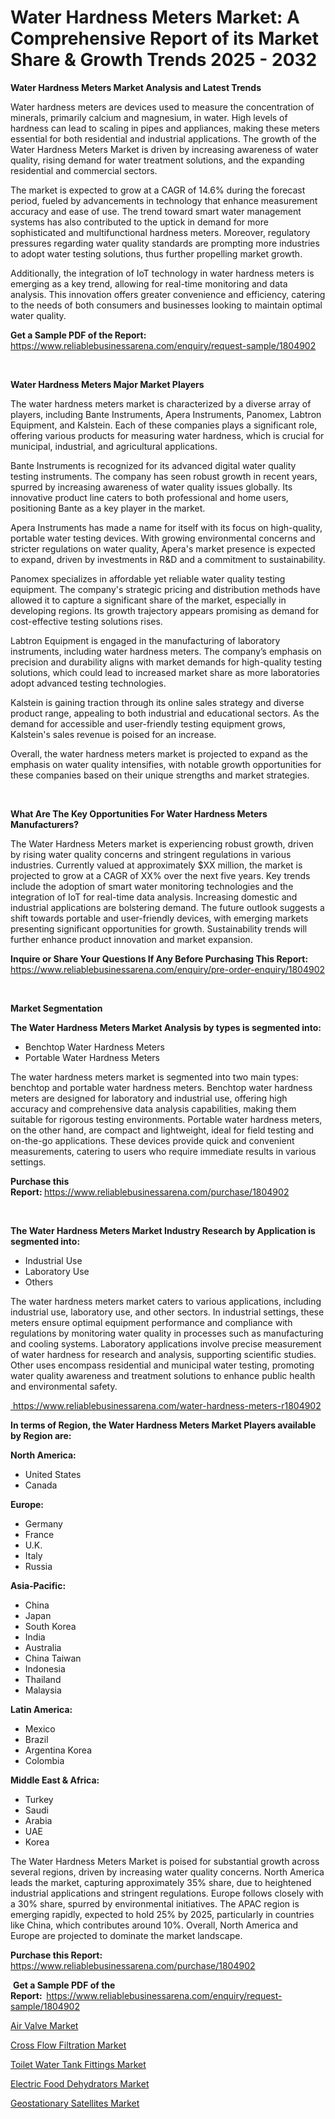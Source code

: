 <p><h1>Water Hardness Meters Market: A Comprehensive Report of its Market Share & Growth Trends 2025 - 2032</h1></p><p><strong>Water Hardness Meters Market Analysis and Latest Trends</strong></p>
<p><p>Water hardness meters are devices used to measure the concentration of minerals, primarily calcium and magnesium, in water. High levels of hardness can lead to scaling in pipes and appliances, making these meters essential for both residential and industrial applications. The growth of the Water Hardness Meters Market is driven by increasing awareness of water quality, rising demand for water treatment solutions, and the expanding residential and commercial sectors.</p><p>The market is expected to grow at a CAGR of 14.6% during the forecast period, fueled by advancements in technology that enhance measurement accuracy and ease of use. The trend toward smart water management systems has also contributed to the uptick in demand for more sophisticated and multifunctional hardness meters. Moreover, regulatory pressures regarding water quality standards are prompting more industries to adopt water testing solutions, thus further propelling market growth.</p><p>Additionally, the integration of IoT technology in water hardness meters is emerging as a key trend, allowing for real-time monitoring and data analysis. This innovation offers greater convenience and efficiency, catering to the needs of both consumers and businesses looking to maintain optimal water quality.</p></p>
<p><strong>Get a Sample PDF of the Report:&nbsp;</strong> <a href="https://www.reliablebusinessarena.com/enquiry/request-sample/1804902?utm_campaign=1871&utm_medium=2&utm_source=Github&utm_content=ia&utm_term=10042025&utm_id=water-hardness-meters">https://www.reliablebusinessarena.com/enquiry/request-sample/1804902</a></p>
<p>&nbsp;</p>
<p><strong>Water Hardness Meters Major Market Players</strong></p>
<p><p>The water hardness meters market is characterized by a diverse array of players, including Bante Instruments, Apera Instruments, Panomex, Labtron Equipment, and Kalstein. Each of these companies plays a significant role, offering various products for measuring water hardness, which is crucial for municipal, industrial, and agricultural applications.</p><p>Bante Instruments is recognized for its advanced digital water quality testing instruments. The company has seen robust growth in recent years, spurred by increasing awareness of water quality issues globally. Its innovative product line caters to both professional and home users, positioning Bante as a key player in the market.</p><p>Apera Instruments has made a name for itself with its focus on high-quality, portable water testing devices. With growing environmental concerns and stricter regulations on water quality, Apera's market presence is expected to expand, driven by investments in R&D and a commitment to sustainability.</p><p>Panomex specializes in affordable yet reliable water quality testing equipment. The company's strategic pricing and distribution methods have allowed it to capture a significant share of the market, especially in developing regions. Its growth trajectory appears promising as demand for cost-effective testing solutions rises.</p><p>Labtron Equipment is engaged in the manufacturing of laboratory instruments, including water hardness meters. The company’s emphasis on precision and durability aligns with market demands for high-quality testing solutions, which could lead to increased market share as more laboratories adopt advanced testing technologies.</p><p>Kalstein is gaining traction through its online sales strategy and diverse product range, appealing to both industrial and educational sectors. As the demand for accessible and user-friendly testing equipment grows, Kalstein's sales revenue is poised for an increase.</p><p>Overall, the water hardness meters market is projected to expand as the emphasis on water quality intensifies, with notable growth opportunities for these companies based on their unique strengths and market strategies.</p></p>
<p>&nbsp;</p>
<p><strong>What Are The Key Opportunities For Water Hardness Meters Manufacturers?</strong></p>
<p><p>The Water Hardness Meters market is experiencing robust growth, driven by rising water quality concerns and stringent regulations in various industries. Currently valued at approximately $XX million, the market is projected to grow at a CAGR of XX% over the next five years. Key trends include the adoption of smart water monitoring technologies and the integration of IoT for real-time data analysis. Increasing domestic and industrial applications are bolstering demand. The future outlook suggests a shift towards portable and user-friendly devices, with emerging markets presenting significant opportunities for growth. Sustainability trends will further enhance product innovation and market expansion.</p></p>
<p><strong>Inquire or Share Your Questions If Any Before Purchasing This Report:</strong> <a href="https://www.reliablebusinessarena.com/enquiry/pre-order-enquiry/1804902?utm_campaign=1871&utm_medium=2&utm_source=Github&utm_content=ia&utm_term=10042025&utm_id=water-hardness-meters">https://www.reliablebusinessarena.com/enquiry/pre-order-enquiry/1804902</a></p>
<p>&nbsp;</p>
<p><strong>Market Segmentation</strong></p>
<p><strong>The Water Hardness Meters Market Analysis by types is segmented into:</strong></p>
<p><ul><li>Benchtop Water Hardness Meters</li><li>Portable Water Hardness Meters</li></ul></p>
<p><p>The water hardness meters market is segmented into two main types: benchtop and portable water hardness meters. Benchtop water hardness meters are designed for laboratory and industrial use, offering high accuracy and comprehensive data analysis capabilities, making them suitable for rigorous testing environments. Portable water hardness meters, on the other hand, are compact and lightweight, ideal for field testing and on-the-go applications. These devices provide quick and convenient measurements, catering to users who require immediate results in various settings.</p></p>
<p><strong>Purchase this Report:&nbsp;</strong><a href="https://www.reliablebusinessarena.com/purchase/1804902?utm_campaign=1871&utm_medium=2&utm_source=Github&utm_content=ia&utm_term=10042025&utm_id=water-hardness-meters">https://www.reliablebusinessarena.com/purchase/1804902</a></p>
<p>&nbsp;</p>
<p><strong>The Water Hardness Meters Market Industry Research by Application is segmented into:</strong></p>
<p><ul><li>Industrial Use</li><li>Laboratory Use</li><li>Others</li></ul></p>
<p><p>The water hardness meters market caters to various applications, including industrial use, laboratory use, and other sectors. In industrial settings, these meters ensure optimal equipment performance and compliance with regulations by monitoring water quality in processes such as manufacturing and cooling systems. Laboratory applications involve precise measurement of water hardness for research and analysis, supporting scientific studies. Other uses encompass residential and municipal water testing, promoting water quality awareness and treatment solutions to enhance public health and environmental safety.</p></p>
<p><a href="https://www.reliablebusinessarena.com/water-hardness-meters-r1804902?utm_campaign=1871&utm_medium=2&utm_source=Github&utm_content=ia&utm_term=10042025&utm_id=water-hardness-meters">&nbsp;https://www.reliablebusinessarena.com/water-hardness-meters-r1804902</a></p>
<p><strong>In terms of Region, the Water Hardness Meters Market Players available by Region are:</strong></p>
<p>
    <p> <strong> North America: </strong>
        <ul>
            <li>United States</li>
            <li>Canada</li>
        </ul>
        </p> 
    <p> <strong> Europe: </strong>
        <ul>
            <li>Germany</li>
            <li>France</li>
            <li>U.K.</li>
            <li>Italy</li>
            <li>Russia</li>
        </ul>
        </p> 
    <p> <strong> Asia-Pacific: </strong>
        <ul>
            <li>China</li>
            <li>Japan</li>
            <li>South Korea</li>
            <li>India</li>
            <li>Australia</li>
            <li>China Taiwan</li>
            <li>Indonesia</li>
            <li>Thailand</li>
            <li>Malaysia</li>
        </ul>
        </p> 
    <p> <strong> Latin America: </strong>
        <ul>
            <li>Mexico</li>
            <li>Brazil</li>
            <li>Argentina Korea</li>
            <li>Colombia</li>
        </ul>
        </p> 
    <p> <strong> Middle East & Africa: </strong>
        <ul>
            <li>Turkey</li>
            <li>Saudi</li>
            <li>Arabia</li>
            <li>UAE</li>
            <li>Korea</li>
        </ul>
    </p>
    </p>
<p><p>The Water Hardness Meters Market is poised for substantial growth across several regions, driven by increasing water quality concerns. North America leads the market, capturing approximately 35% share, due to heightened industrial applications and stringent regulations. Europe follows closely with a 30% share, spurred by environmental initiatives. The APAC region is emerging rapidly, expected to hold 25% by 2025, particularly in countries like China, which contributes around 10%. Overall, North America and Europe are projected to dominate the market landscape.</p></p>
<p><strong>Purchase this Report: </strong><a href="https://www.reliablebusinessarena.com/purchase/1804902?utm_campaign=1871&utm_medium=2&utm_source=Github&utm_content=ia&utm_term=10042025&utm_id=water-hardness-meters">https://www.reliablebusinessarena.com/purchase/1804902</a></p>
<p>&nbsp;<strong>Get a Sample PDF of the Report:&nbsp;&nbsp;</strong><a href="https://www.reliablebusinessarena.com/enquiry/request-sample/1804902?utm_campaign=1871&utm_medium=2&utm_source=Github&utm_content=ia&utm_term=10042025&utm_id=water-hardness-meters">https://www.reliablebusinessarena.com/enquiry/request-sample/1804902</a></p>
<p><strong></strong></p>
<p><p><a href="https://github.com/shiahbuyerin/Market-Research-Report-List-1/blob/main/air-valve-market.md?utm_campaign=1871&utm_medium=2&utm_source=Github&utm_content=ia&utm_term=10042025&utm_id=water-hardness-meters">Air Valve Market</a></p><p><a href="https://github.com/fahieraudau9/Market-Research-Report-List-1/blob/main/cross-flow-filtration-market.md?utm_campaign=1871&utm_medium=2&utm_source=Github&utm_content=ia&utm_term=10042025&utm_id=water-hardness-meters">Cross Flow Filtration Market</a></p><p><a href="https://github.com/zalubakoraka/Market-Research-Report-List-1/blob/main/toilet-water-tank-fittings-market.md?utm_campaign=1871&utm_medium=2&utm_source=Github&utm_content=ia&utm_term=10042025&utm_id=water-hardness-meters">Toilet Water Tank Fittings Market</a></p><p><a href="https://github.com/sacmatidora/Market-Research-Report-List-1/blob/main/electric-food-dehydrators-market.md?utm_campaign=1871&utm_medium=2&utm_source=Github&utm_content=ia&utm_term=10042025&utm_id=water-hardness-meters">Electric Food Dehydrators Market</a></p><p><a href="https://github.com/yaldotiedegq/Market-Research-Report-List-1/blob/main/geostationary-satellites-market.md?utm_campaign=1871&utm_medium=2&utm_source=Github&utm_content=ia&utm_term=10042025&utm_id=water-hardness-meters">Geostationary Satellites Market</a></p></p>